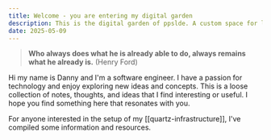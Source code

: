 ```yaml
---
title: Welcome - you are entering my digital garden
description: This is the digital garden of ppslde. A custom space for loosely organized thoughts and ideas.
date: 2025-05-09
---
```


> **Who always does what he is already able to do, always remains what he already is.** (Henry Ford)

Hi my name is Danny and I'm a software engineer. I have a passion for technology and enjoy exploring new ideas and concepts.
This is a loose collection of notes, thoughts, and ideas that I find interesting or useful.
I hope you find something here that resonates with you.

For anyone interested in the setup of my [[quartz-infrastructure]], I've compiled some information and resources.